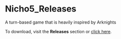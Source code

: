 # Nicho5_Releases
A turn-based game that is heavily inspired by Arknights

To download, visit the **Releases** section or [click here](https://github.com/SatoriSimp/Nicho5_Releases/releases).
